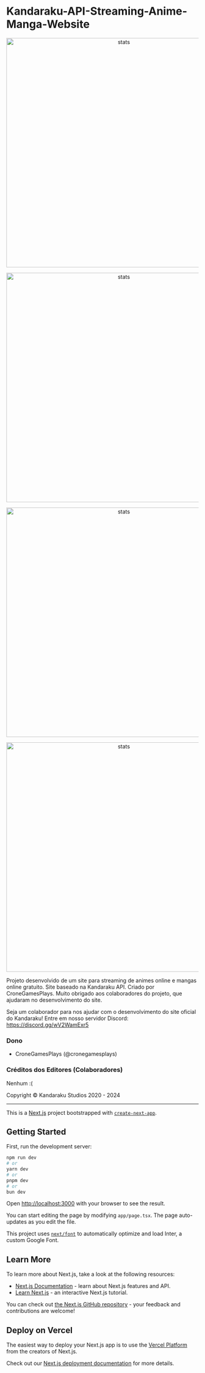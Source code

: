 # Kandaraku-API-Streaming-Anime-Manga-Website

<p align="center">
  <img src="https://github.com/user-attachments/assets/5a6b77bb-2a35-406e-9328-f192fe63826d" width="600px" alt="stats" align="center">
</p>
<p align="center">
  <img src="https://github.com/user-attachments/assets/6753208d-43ae-49ca-a80d-0bbbfefb80fc" width="600px" alt="stats" align="center">
</p>
<p align="center">
  <img src="https://github.com/user-attachments/assets/519f2ba2-a95b-468a-8cae-7a21155b39a2" width="600px" alt="stats" align="center">
</p>
<p align="center">
  <img src="https://github.com/user-attachments/assets/59592ad6-621f-4811-a3fd-0da48a8066f4" width="600px" alt="stats" align="center">
</p>

Projeto desenvolvido de um site para streaming de animes online e mangas online gratuito. Site baseado na Kandaraku API. Criado por CroneGamesPlays. Muito obrigado aos colaboradores do projeto, que ajudaram no desenvolvimento do site.

Seja um colaborador para nos ajudar com o desenvolvimento do site oficial do Kandaraku! Entre em nosso servidor Discord: https://discord.gg/wV2WamExr5

### Dono
- CroneGamesPlays (@cronegamesplays)

### Créditos dos Editores (Colaboradores)
Nenhum :(

Copyright © Kandaraku Studios 2020 - 2024

***

This is a [Next.js](https://nextjs.org/) project bootstrapped with [`create-next-app`](https://github.com/vercel/next.js/tree/canary/packages/create-next-app).

## Getting Started

First, run the development server:

```bash
npm run dev
# or
yarn dev
# or
pnpm dev
# or
bun dev
```

Open [http://localhost:3000](http://localhost:3000) with your browser to see the result.

You can start editing the page by modifying `app/page.tsx`. The page auto-updates as you edit the file.

This project uses [`next/font`](https://nextjs.org/docs/basic-features/font-optimization) to automatically optimize and load Inter, a custom Google Font.

## Learn More

To learn more about Next.js, take a look at the following resources:

- [Next.js Documentation](https://nextjs.org/docs) - learn about Next.js features and API.
- [Learn Next.js](https://nextjs.org/learn) - an interactive Next.js tutorial.

You can check out [the Next.js GitHub repository](https://github.com/vercel/next.js/) - your feedback and contributions are welcome!

## Deploy on Vercel

The easiest way to deploy your Next.js app is to use the [Vercel Platform](https://vercel.com/new?utm_medium=default-template&filter=next.js&utm_source=create-next-app&utm_campaign=create-next-app-readme) from the creators of Next.js.

Check out our [Next.js deployment documentation](https://nextjs.org/docs/deployment) for more details.
